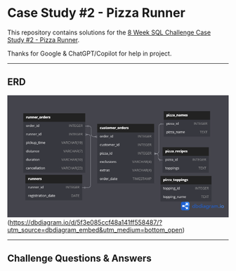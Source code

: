 # Case Study #2 - Pizza Runner

This repository contains solutions for the [8 Week SQL Challenge Case Study #2 - Pizza Runner](https://8weeksqlchallenge.com/case-study-2/).

Thanks for Google & ChatGPT/Copilot for help in project.

---

## ERD

![ERD Diagram](ERD-C2.png)(<https://dbdiagram.io/d/5f3e085ccf48a141ff558487/?utm_source=dbdiagram_embed&utm_medium=bottom_open>)

---

## Challenge Questions & Answers